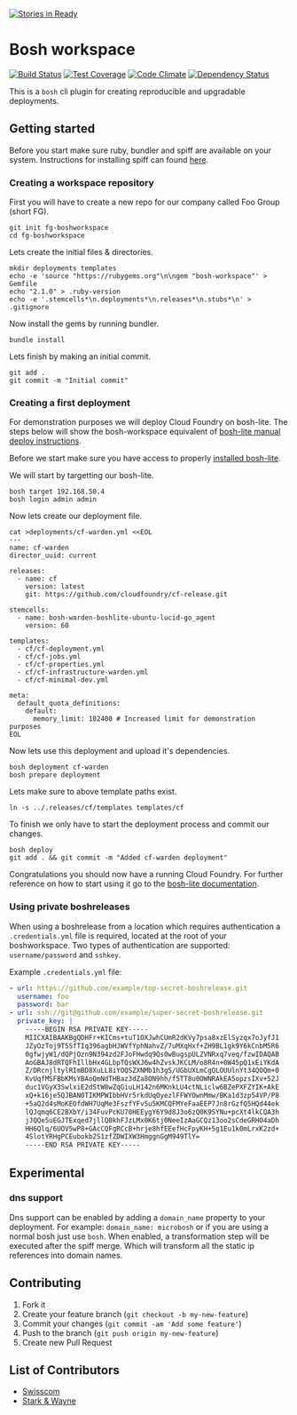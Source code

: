 [![Stories in Ready](https://badge.waffle.io/cloudfoundry-incubator/bosh-workspace.png?label=ready&title=Ready)](https://waffle.io/cloudfoundry-incubator/bosh-workspace)
# Bosh workspace
[![Build Status](https://img.shields.io/travis/cloudfoundry-incubator/bosh-workspace/master.svg?style=flat-square)](https://travis-ci.org/cloudfoundry-incubator/bosh-workspace) [![Test Coverage](https://img.shields.io/codeclimate/coverage/github/rkoster/bosh-workspace.svg?style=flat-square)](https://codeclimate.com/github/rkoster/bosh-workspace) [![Code Climate](https://img.shields.io/codeclimate/github/rkoster/bosh-workspace.svg?style=flat-square)](https://codeclimate.com/github/rkoster/bosh-workspace) [![Dependency Status](https://img.shields.io/gemnasium/cloudfoundry-incubator/bosh-workspace.svg?style=flat-square)](https://gemnasium.com/cloudfoundry-incubator/bosh-workspace)


This is a `bosh` cli plugin for creating reproducible and upgradable deployments.

## Getting started
Before you start make sure ruby, bundler and spiff are available on your system.
Instructions for installing spiff can found [here](https://github.com/cloudfoundry-incubator/spiff#installation).

### Creating a workspace repository
First you will have to create a new repo for our company called Foo Group (short FG).
```
git init fg-boshworkspace
cd fg-boshworkspace
```

Lets create the initial files & directories.
```
mkdir deployments templates
echo -e 'source "https://rubygems.org"\n\ngem "bosh-workspace"' > Gemfile
echo "2.1.0" > .ruby-version
echo -e '.stemcells*\n.deployments*\n.releases*\n.stubs*\n' > .gitignore
```

Now install the gems by running bundler.
```
bundle install
```

Lets finish by making an initial commit.
```
git add .
git commit -m "Initial commit"
```

### Creating a first deployment
For demonstration purposes we will deploy Cloud Foundry on bosh-lite.
The steps below will show the bosh-workspace equivalent of [bosh-lite manual deploy instructions](https://github.com/cloudfoundry/bosh-lite#manual-deploy).

Before we start make sure you have access to properly [installed bosh-lite](https://github.com/cloudfoundry/bosh-lite#install).

We will start by targetting our bosh-lite.
```
bosh target 192.168.50.4
bosh login admin admin
```

Now lets create our deployment file.
```
cat >deployments/cf-warden.yml <<EOL
---
name: cf-warden
director_uuid: current

releases:
  - name: cf
    version: latest
    git: https://github.com/cloudfoundry/cf-release.git

stemcells:
  - name: bosh-warden-boshlite-ubuntu-lucid-go_agent
    version: 60

templates:
  - cf/cf-deployment.yml
  - cf/cf-jobs.yml
  - cf/cf-properties.yml
  - cf/cf-infrastructure-warden.yml
  - cf/cf-minimal-dev.yml

meta:
  default_quota_definitions:
    default:
      memory_limit: 102400 # Increased limit for demonstration purposes
EOL
```

Now lets use this deployment and upload it's dependencies.
```
bosh deployment cf-warden
bosh prepare deployment
```

Lets make sure to above template paths exist.
```
ln -s ../.releases/cf/templates templates/cf
```

To finish we only have to start the deployment process and commit our changes.
```
bosh deploy
git add . && git commit -m "Added cf-warden deployment"
```
Congratulations you should now have a running Cloud Foundry.
For further reference on how to start using it go to the [bosh-lite documentation](https://github.com/cloudfoundry/bosh-lite#try-your-cloud-foundry-deployment).

### Using private boshreleases
When using a boshrelease from a location which requires authentication
a `.credentials.yml` file is required, located at the root of your boshworkspace.
Two types of authentication are supported: `username/password` and `sshkey`.

Example `.credentials.yml` file:
```yaml
- url: https://github.com/example/top-secret-boshrelease.git
  username: foo
  password: bar
- url: ssh://git@github.com/example/super-secret-boshrelease.git
  private_key: |
    -----BEGIN RSA PRIVATE KEY-----
    MIICXAIBAAKBgQDHFr+KICms+tuT1OXJwhCUmR2dKVy7psa8xzElSyzqx7oJyfJ1
    JZyOzToj9T5SfTIq396agbHJWVfYphNahvZ/7uMXqHxf+ZH9BL1gk9Y6kCnbM5R6
    0gfwjyW1/dQPjOzn9N394zd2FJoFHwdq9Qs0wBugspULZVNRxq7veq/fzwIDAQAB
    AoGBAJ8dRTQFhIllbHx4GLbpTQsWXJ6w4hZvskJKCLM/o8R4n+0W45pQ1xEiYKdA
    Z/DRcnjltylRImBD8XuLL8iYOQSZXNMb1h3g5/UGbUXLmCgQLOUUlnYt34QOQm+0
    KvUqfMSFBbKMsYBAoQmNdTHBaz3dZa8ON9hh/f5TT8u0OWNRAkEA5opzsIXv+52J
    duc1VGyX3SwlxiE2dStW8wZqGiuLH142n6MKnkLU4ctNLiclw6BZePXFZYIK+AkE
    xQ+k16je5QJBAN0TIKMPWIbbHVr5rkdUqOyezlFFWYOwnMmw/BKa1d3zp54VP/P8
    +5aQ2d4sMoKEOfdWH7UqMe3FszfYFvSu5KMCQFMYeFaaEEP7Jn8rGzfQ5HQd44ek
    lQJqmq6CE2BXbY/i34FuvPcKU70HEEygY6Y9d8J3o6zQ0K9SYNu+pcXt4lkCQA3h
    jJQQe5uEGJTExqed7jllQ0khFJzLMx0K6tj0NeeIzAaGCQz13oo2sCdeGRHO4aDh
    HH6Qlq/6UOV5wP8+GAcCQFgRCcB+hrje8hfEEefHcFpyKH+5g1Eu1k0mLrxK2zd+
    4SlotYRHgPCEubokb2S1zfZDWIXW3HmggnGgM949TlY=
    -----END RSA PRIVATE KEY-----
```

## Experimental
### dns support
Dns support can be enabled by adding a `domain_name` property to your deployment.
For example: `domain_name: microbosh` or if you are using a normal bosh just use `bosh`.
When enabled, a transformation step will be executed after the spiff merge.
Which will transform all the static ip references into domain names.

## Contributing

1. Fork it
2. Create your feature branch (`git checkout -b my-new-feature`)
3. Commit your changes (`git commit -am 'Add some feature'`)
4. Push to the branch (`git push origin my-new-feature`)
5. Create new Pull Request

## List of Contributors

* [Swisscom](https://www.swisscom.ch)
* [Stark & Wayne](http://starkandwayne.com)

